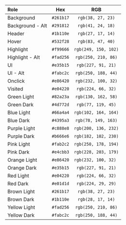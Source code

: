 | Role             |    Hex    |          RGB        |
| :--------------- | :-------: | :------------------:|
| Background       | `#261b17` | `rgb(38, 27, 23)`   |
| Background - Alt | `#291812` | `rgb(41, 24, 18)`   |
| Header           | `#1b110e` | `rgb(27, 17, 14)`   |
| Hover            | `#532f28` | `rgb(83, 47, 40)`   |
| Highlight        | `#f99666` | `rgb(249, 150, 102)`|
| Highlight - Alt  | `#fad256` | `rgb(250, 210, 86)` |
| UI               | `#e35b15` | `rgb(227, 91, 21)`  |
| UI - Alt         | `#fabc2c` | `rgb(250, 188, 44)` |
| Onclick          | `#e86420` | `rgb(232, 100, 32)` |
| Visited          | `#e04220` | `rgb(224, 66, 32)`  |
| Green Light      | `#82a23a` | `rgb(130, 162, 58)` |
| Green Dark       | `#4d772d` | `rgb(77, 119, 45)`  |
| Blue Light       | `#66a4a4` | `rgb(102, 164, 164)`|
| Blue Dark        | `#4395a3` | `rgb(78, 149, 163)` |
| Purple Light     | `#c888e8` | `rgb(200, 136, 232)`|
| Purple Dark      | `#b666e6` | `rgb(182, 102, 230)`|
| Pink Light       | `#fab2c2` | `rgb(250, 178, 194)`|
| Pink Dark        | `#e4cbb3` | `rgb(228, 203, 179)`|
| Orange Light     | `#e86420` | `rgb(232, 100, 32) `|
| Orange Dark      | `#e35b15` | `rgb(227, 91, 21)`  |
| Red Light        | `#e04220` | `rgb(224, 66, 32)`  |
| Red Dark         | `#e01d1d` | `rgb(224, 29, 29)`  |
| Brown Light      | `#261b17` | `rgb(38, 27, 23)`   |
| Brown Dark       | `#1b110e` | `rgb(28, 17, 14)`   |
| Yellow Light     | `#fad256` | `rgb(250, 210, 86)` |
| Yellow Dark      | `#fabc2c` | `rgb(250, 188, 44)` |

